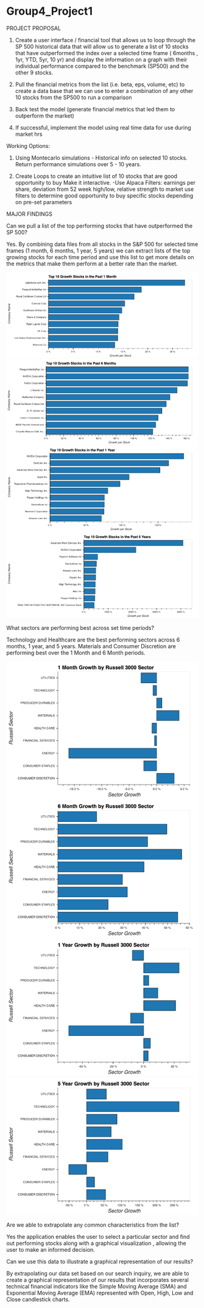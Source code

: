 # Group4_Project1


PROJECT PROPOSAL

1. Create a user interface / financial tool that allows us to loop through the SP 500 historical data that will allow us to generate a list of 10 stocks that have outperformed the index over a selected time frame ( 6months , 1yr, YTD, 5yr, 10 yr) and display the information on a graph with their individual performance compared to the benchmark (SP500) and the other 9 stocks. 

2. Pull the financial metrics from the list (i.e. beta, eps, volume, etc)  to create a data base that we can use to enter a combination of any other 10 stocks from the SP500 to run a comparison

3.  Back test the model (generate financial metrics that led them to outperform the market)

4. If successful, implement the model using real time data for use during market hrs

Working Options:

1. Using Montecarlo simulations - Historical info on selected 10 stocks. Return performance simulations over 5 - 10 years.

2. Create Loops to create an intuitive list of 10 stocks that are good opportunity to buy
    Make it interactive. 
    -Use Alpaca 
    Filters: earnings per share, deviation from 52 week high/low, relative strength to market
        use filters to determine good opportunity to buy specific stocks depending on pre-set parameters
        


MAJOR FINDINGS

Can we pull a list of the top performing stocks that have outperformed the SP 500?

Yes. By combining data files from all stocks in the S&P 500 for selected time frames (1 month, 6 months, 1 year, 5 years) we can extract lists of the top growing stocks for each time period and use this list to get more details on the metrics that make them perform at a better rate than the market.


![Top Growing Stocks in the Past 1 Month](https://github.com/laguilar359/Group4_Project1/blob/master/Images/1Month_TopStocks.png)
![Top Growing Stocks in the Past 6 Months](https://github.com/laguilar359/Group4_Project1/blob/master/Images/6Month_TopStocks.png)
![Top Growing Stocks in the Past 1 Year](https://github.com/laguilar359/Group4_Project1/blob/master/Images/1Year_TopStocks.png)
![Top Growing Stocks in the Past 5 Years](https://github.com/laguilar359/Group4_Project1/blob/master/Images/5Year_TopStocks.png)



What sectors are performing best across set time periods?

Technology and Healthcare are the best performing sectors across 6 months, 1 year, and 5 years. Materials and Consumer Discretion are performing best over the 1 Month and 6 Month periods.



![Market Performance by Russell 3000 Sector over the Past 1 Month](https://github.com/laguilar359/Group4_Project1/blob/master/Images/001Month_Sectors.png)
![Market Performance by Russell 3000 Sector over the Past 6 Months](https://github.com/laguilar359/Group4_Project1/blob/master/Images/006Month_Sectors.png)
![Market Performance by Russell 3000 Sector over the Past 1 Year](https://github.com/laguilar359/Group4_Project1/blob/master/Images/01Year_Sectors.png)
![Market Performance by Russell 3000 Sector over the Past 5 Years](https://github.com/laguilar359/Group4_Project1/blob/master/Images/05Year_Sectors.png)



Are we able to extrapolate any common characteristics from the list?

Yes the application enables the user to select a particular sector and find out performing stocks along with a graphical visualization , allowing the user to make an informed decision.


Can we use this data to illustrate a graphical representation of our results?

By extrapolating our data set based on our search inquiry, we are able to create a graphical representation of our results that incorporates several technical financial indicators like the Simple Moving Average (SMA) and Exponential Moving Average (EMA) represented with Open, High, Low and Close candlestick charts.




